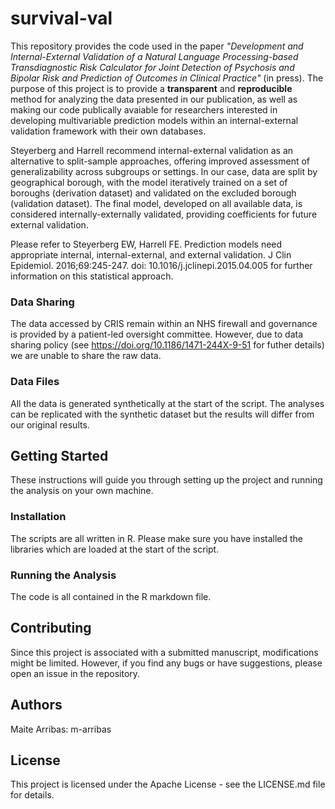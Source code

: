 # survival-val
This repository provides the code used in the paper *"Development and Internal-External Validation of a Natural Language Processing-based Transdiagnostic Risk Calculator for Joint Detection of Psychosis and Bipolar Risk and Prediction of Outcomes in Clinical Practice"* (in press). The purpose of this project is to provide a **transparent** and **reproducible** method for analyzing the data presented in our publication, as well as making our code publically avaiable for researchers interested in developing multivariable prediction models within an internal-external validation framework with their own databases.

Steyerberg and Harrell recommend internal-external validation as an alternative to split-sample approaches, offering improved assessment of generalizability across subgroups or settings. In our case, data are split by geographical borough, with the model iteratively trained on a set of boroughs (derivation dataset) and validated on the excluded borough (validation dataset). The final model, developed on all available data, is considered internally-externally validated, providing coefficients for future external validation.

Please refer to Steyerberg EW, Harrell FE. Prediction models need appropriate internal, internal-external, and external validation. J Clin Epidemiol. 2016;69:245-247. doi: 10.1016/j.jclinepi.2015.04.005 for further information on this statistical approach. 

### Data Sharing
The data accessed by CRIS remain within an NHS firewall and governance is provided by a patient-led oversight committee. However, due to data sharing policy (see https://doi.org/10.1186/1471-244X-9-51 for futher details) we are unable to share the raw data. 

### Data Files
All the data is generated synthetically at the start of the script. The analyses can be replicated with the synthetic dataset but the results will differ from our original results. 

## Getting Started
These instructions will guide you through setting up the project and running the analysis on your own machine.

### Installation
The scripts are all written in R. Please make sure you have installed the libraries which are loaded at the start of the script. 

### Running the Analysis
The code is all contained in the R markdown file.

## Contributing
Since this project is associated with a submitted manuscript, modifications might be limited. However, if you find any bugs or have suggestions, please open an issue in the repository.

## Authors
Maite Arribas: m-arribas

## License
This project is licensed under the Apache License - see the LICENSE.md file for details.
